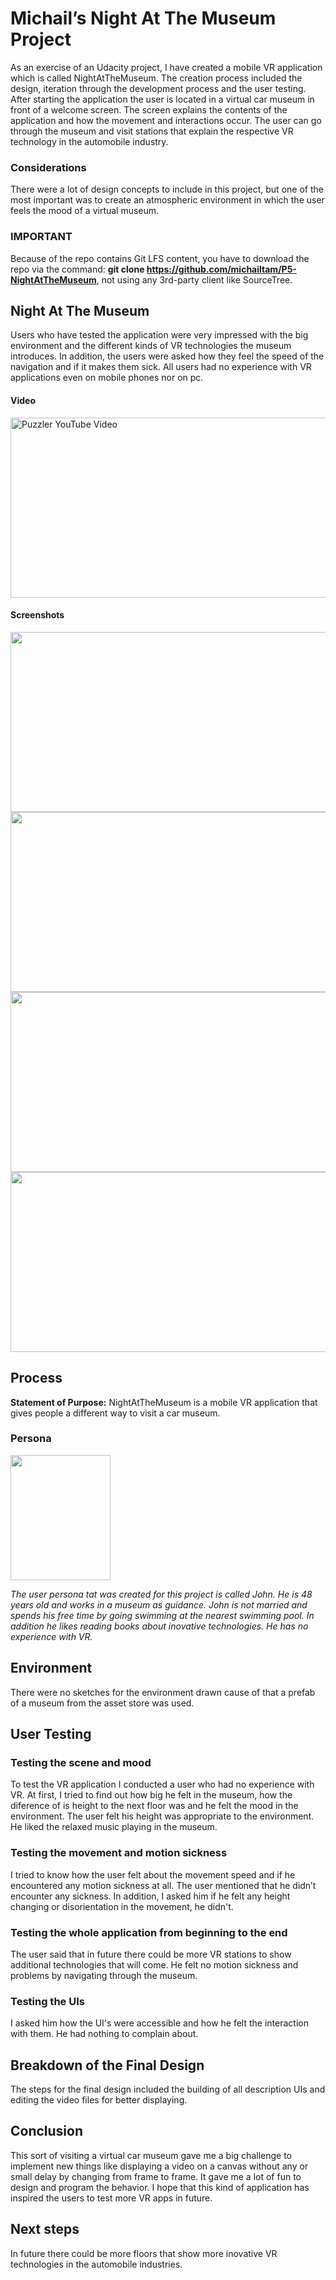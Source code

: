 # Michail’s Night At The Museum Project

As an exercise of an Udacity project, I have created a mobile VR application which is called NightAtTheMuseum. 
The creation process included the design, iteration through the development process and the user testing. After 
starting the application the user is located in a virtual car museum in front of a welcome screen. The screen 
explains the contents of the application and how the movement and interactions occur. The user can go through 
the museum and visit stations that explain the respective VR technology in the automobile industry.

### Considerations
There were a lot of design concepts to include in this project, but one of the most important was to create an 
atmospheric environment in which the user feels the mood of a virtual museum.

### IMPORTANT
Because of the repo contains Git LFS content, you have to download the repo via the command:
**git clone https://github.com/michailtam/P5-NightAtTheMuseum**, not using any 3rd-party client like
SourceTree.

## Night At The Museum
Users who have tested the application were very impressed with the big environment and the different kinds of VR 
technologies the museum introduces. In addition, the users were asked how they feel the speed of the navigation 
and if it makes them sick. All users had no experience with VR applications even on mobile phones nor on pc. 


#### Video
<a href="http://www.youtube.com/watch?feature=player_embedded&v=ISHZB7u5ees
" target="_blank"><img src="https://raw.githubusercontent.com/michailtam/P5-NightAtTheMuseum/master/_README/video_preview.JPG" alt="Puzzler YouTube Video" width="560" height="288" border="0" /></a>

#### Screenshots
<img src="https://raw.githubusercontent.com/michailtam/P5-NightAtTheMuseum/master/_README/screenshot02.JPG" width="600" height="288">
<img src="https://raw.githubusercontent.com/michailtam/P5-NightAtTheMuseum/master/_README/screenshot03.JPG" width="600" height="288">
<img src="https://raw.githubusercontent.com/michailtam/P5-NightAtTheMuseum/master/_README/screenshot01.JPG" width="600" height="288">
<img src="https://raw.githubusercontent.com/michailtam/P5-NightAtTheMuseum/master/_README/screenshot04.JPG" width="600" height="288">

## Process
**Statement of Purpose:** NightAtTheMuseum is a mobile VR application that gives people a different way to visit 
a car museum.

### Persona
<img src="https://raw.githubusercontent.com/michailtam/P5-NightAtTheMuseum/master/_README/persona.gif" width="160" height="200">

*The user persona tat was created for this project is called John. He is 48 years old and works in a museum as guidance. 
John is not married and spends his free time by going swimming at the nearest swimming pool. In addition he likes reading 
books about inovative technologies. He has no experience with VR.*

## Environment
There were no sketches for the environment drawn cause of that a prefab of a museum from the asset store was used.

## User Testing

### Testing the scene and mood

To test the VR application I conducted a user who had no experience with VR. At first, I tried to find out how big he felt in 
the museum, how the diference of is height to the next floor was and he felt the mood in the environment. The user felt his 
height was appropriate to the environment. He liked the relaxed music playing in the museum.

### Testing the movement and motion sickness    

I tried to know how the user felt about the movement speed and if he encountered any motion sickness at all. The user mentioned 
that he didn’t encounter any sickness. In addition, I asked him if he felt any height changing or disorientation in the movement,
he didn't.


### Testing the whole application from beginning to the end

The user said that in future there could be more VR stations to show additional technologies that will come. He felt no motion
sickness and problems by navigating through the museum.


### Testing the UIs

I asked him how the UI's were accessible and how he felt the interaction with them. He had nothing to complain about. 

## Breakdown of the Final Design

The steps for the final design included the building of all description UIs and editing the video files for better displaying.

## Conclusion

This sort of visiting a virtual car museum gave me a big challenge to implement new things like displaying a video on a canvas
without any or small delay by changing from frame to frame. It gave me a lot of fun to design and program the behavior.
I hope that this kind of application has inspired the users to test more VR apps in future.

## Next steps

In future there could be more floors that show more inovative VR technologies in the automobile industries.









